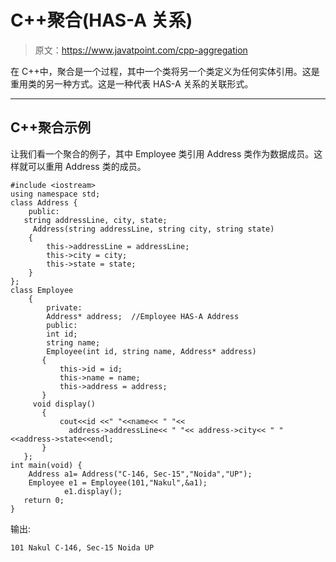 # C++聚合(HAS-A 关系)

> 原文：<https://www.javatpoint.com/cpp-aggregation>

在 C++中，聚合是一个过程，其中一个类将另一个类定义为任何实体引用。这是重用类的另一种方式。这是一种代表 HAS-A 关系的关联形式。

* * *

## C++聚合示例

让我们看一个聚合的例子，其中 Employee 类引用 Address 类作为数据成员。这样就可以重用 Address 类的成员。

```
#include <iostream>
using namespace std;
class Address {
    public:
   string addressLine, city, state;  
     Address(string addressLine, string city, string state)  
    {  
        this->addressLine = addressLine;  
        this->city = city;  
        this->state = state;  
    }  
};
class Employee  
    {  
        private:
        Address* address;  //Employee HAS-A Address 
        public:
        int id;  
        string name;  
        Employee(int id, string name, Address* address)  
       {  
           this->id = id;  
           this->name = name;  
           this->address = address;  
       }  
     void display()  
       {  
           cout<<id <<" "<<name<< " "<<   
             address->addressLine<< " "<< address->city<< " "<<address->state<<endl;  
       }  
   }; 
int main(void) {
    Address a1= Address("C-146, Sec-15","Noida","UP");  
    Employee e1 = Employee(101,"Nakul",&a1);  
            e1.display(); 
   return 0;
}

```

输出:

```
101 Nakul C-146, Sec-15 Noida UP

```